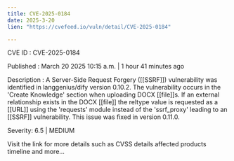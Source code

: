 ```yaml
---
title: CVE-2025-0184
date: 2025-3-20
lien: "https://cvefeed.io/vuln/detail/CVE-2025-0184"

---
```


CVE ID : CVE-2025-0184

Published :  March 20
2025
10:15 a.m. | 1 hour
41 minutes ago

Description : A Server-Side Request Forgery ([[SSRF]]) vulnerability was identified in langgenius/dify version 0.10.2. The vulnerability occurs in the 'Create Knowledge' section when uploading DOCX [[file]]s. If an external relationship exists in the DOCX [[file]]
the reltype value is requested as a [[URL]] using the 'requests' module instead of the 'ssrf_proxy'
leading to an [[SSRF]] vulnerability. This issue was fixed in version 0.11.0.

Severity: 6.5 | MEDIUM

Visit the link for more details
such as CVSS details
affected products
timeline
and more...
